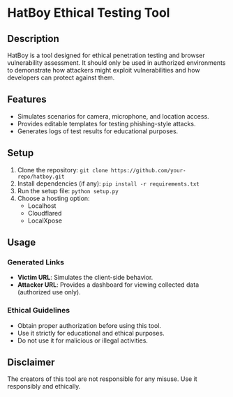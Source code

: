 # HatBoy Ethical Testing Tool

## Description
HatBoy is a tool designed for ethical penetration testing and browser vulnerability assessment. It should only be used in authorized environments to demonstrate how attackers might exploit vulnerabilities and how developers can protect against them.

## Features
- Simulates scenarios for camera, microphone, and location access.
- Provides editable templates for testing phishing-style attacks.
- Generates logs of test results for educational purposes.

## Setup
1. Clone the repository: `git clone https://github.com/your-repo/hatboy.git`
2. Install dependencies (if any): `pip install -r requirements.txt`
3. Run the setup file: `python setup.py`
4. Choose a hosting option:
    - Localhost
    - Cloudflared
    - LocalXpose

## Usage
### Generated Links
- **Victim URL**: Simulates the client-side behavior.
- **Attacker URL**: Provides a dashboard for viewing collected data (authorized use only).

### Ethical Guidelines
- Obtain proper authorization before using this tool.
- Use it strictly for educational and ethical purposes.
- Do not use it for malicious or illegal activities.

## Disclaimer
The creators of this tool are not responsible for any misuse. Use it responsibly and ethically.
